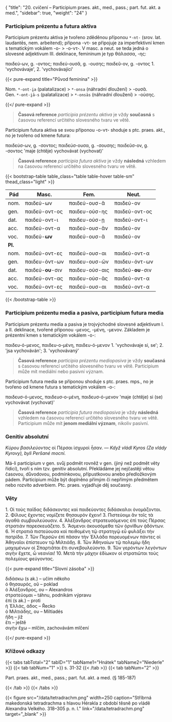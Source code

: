 {
"title": "20. cvičení – Participium praes. akt., med., pass.; part. fut. akt. a med.",
    "sidebar": true,
    "weight": "24"
}

### Participium prézentu a futura aktiva

Participium prézentu aktiva je tvořeno zděděnou příponou `*-nt-` (srov. lat. laudantēs, nem. arbeitend); přípona -ντ- se připojuje za imperfektivní kmen s tematickým vokálem -ο- > -ο-ντ-. V masc. a neut. se teda jedná o slovesné adjektivum III. deklinace, femininum je typ θάλασσα, -ης:

παιδεύ-ων, g. -οντος; παιδεύ-ουσᾰ, g. -ουσης; παιδεῦ-ον, g. -οντος 1. 'vychovávaje', 2. 'vychovávající'

{{< pure-expand title="Původ feminina" >}}      

Nom. `*-ont-i̯a` (palatalizace) > `*-onsa` (náhradní dloužení) > -ουσᾰ.  
Gen. `*-ont-i̯ā-s` (palatalizace) > `*-onsās` (náhradní dloužení) > -ούσης.

{{</ pure-expand >}}

> **Časová reference** *participia prézentu aktiva* je vždy **současná** s časovou referencí určitého slovesného tvaru ve větě. 

Participium futura aktiva se svou příponou -ο-ντ- shoduje s ptc. praes. akt., no je tvořeno od kmene futura:

παιδεύσ-ων, g. -σοντος; παιδεύσ-ουσα, g. -σουσης; παιδεῦσ-ον, g. -σοντος 'maje (chtěje) vychovávat (vychovat)'

> **Časová reference** *participia futura aktiva* je vždy **následná** vzhledem na časovou referencí určitého slovesného tvaru ve větě. 

{{< bootstrap-table table_class="table table-hover table-sm" thead_class="light" >}}

| Pád     | Masc.             | Fem.           | Neut.             |
| ------- | ----------------- | -------------- | ----------------- |
| nom.    | παιδεύ-ων         | παιδεύ-ουσ-ᾰ   | παιδεύ-ον         |
| gen.    | παιδεύ-οντ-ος     | παιδευ-ούσ-ης  | παιδεύ-οντ-ος     |
| dat.    | παιδεύ-οντ-ι      | παιδευ-ούσ-ῃ   | παιδεύ-οντ-ι      |
| acc.    | παιδεύ-οντ-α      | παιδεύ-ουσ-ᾰν  | παιδεύ-ον         |
| voc.    | παιδεύ-**ων**     | παιδεύ-ουσ-ᾰ   | παιδεύ-ον         |
| **Pl.** |                   |                |                   |
| nom.    | παιδεύ-οντ-ες     | παιδεύ-ουσ-αι  | παιδεύ-οντ-α      |
| gen.    | παιδευ-όντ-ων     | παιδευ-ουσ-ῶν  | παιδευ-όντ-ων     |
| dat.    | παιδεύ-**ου**-σιν | παιδευ-ούσ-αις | παιδεύ-**ου**-σιν |
| acc.    | παιδεύ-οντ-ας     | παιδευ-ούσ-ᾱς  | παιδεύ-οντ-α      |
| voc.    | παιδεύ-οντ-ες     | παιδεύ-ουσ-αι  | παιδεύ-οντ-α      |

{{< /bootstrap-table >}}

### Participium prézentu media a pasiva, participium futura media

Participium prézentu media a pasiva je trojvýchodné slovesné adjektivum I. a II. deklinace, tvořené příponou -μενος, -μένη, -μενον. Základem je prézentní kmen s tematickým vokálem -ο-:

παιδευ-ό-μενος, παιδευ-ο-μένη, παιδευ-ό-μενον 1. 'vychovávaje si, se'; 2. 'jsa vychováván'; 3. 'vychovávaný'

> **Časová reference** *participia prézentu mediopasiva* je vždy **současná** s časovou referencí určitého slovesného tvaru ve větě. Participium může mít mediální nebo pasivní význam.

Participium futura media se příponou shoduje s ptc. praes. mps., no je tvořeno od kmene futura s tematickým vokálem -ο-:

παιδευσ-ό-μενος, παιδευσ-ο-μένη, παιδευσ-ό-μενον 'maje (chtěje) si (se) vychovávat (vychovat)'

> **Časová reference** *participia futura mediopasiva* je vždy **následná** vzhledem na časovou referencí určitého slovesného tvaru ve větě. Participium může mít **jenom mediální význam**, nikoliv pasivní.

### Genitiv absolutní

*Κύρου βασιλεύοντος* οἱ Πέρσαι ἰσχυροὶ ἦσαν. — *Když vládl Kyros*
*(Za vlády Kyrovy), byli Peršané mocní.*

Má-li participium v gen. svůj podmět rovněž v gen. (jiný než podmět věty
řídicí), tvoří s ním tzv. genitiv absolutní. Překládáme jej nejčastěji
větou časovou, důvodovou, podmínkovou, přípustkovou anebo předložkovým pádem. Participium může být doplněno přímým či nepřímým předmětem nebo rozvito adverbiem. Ptc. praes. vyjadřuje děj současný. 

### Věty

1\. Οἱ τοὺς παῖδας διδάσκοντες καὶ παιδεύοντες διδάσκαλοι ὀνομάζονται. 2. Φίλους ἔχοντες νομίζετε θησαυρὸν ἔχειν! 3. Πιστεύοιμι ἂν τοῖς τὰ ἀγαθὰ συμβουλεύουσιν. 4. Ἁλέξανδρος στρατευσόμενος ἐπὶ τοὺς Πέρσας στρατιὰν παρεσκευάζετο. 5. Ἄσμενοι ἀκουσόμεθα τῶν ὀρνίθων ᾀδόντων. 6. Ἡ στρατιὰ πιστεύουσα καὶ πειθομένη τῷ στρατηγῷ εὖ φυλάξει τὴν πατρίδα. 7. Τῶν Περσῶν ἐπὶ πᾶσαν τὴν Ἑλλάδα πορευομένων πάντες οἱ Ἀθηναῖοι ἐπίστευον τῷ Μιλτιάδῃ. 8. Τῶν Ἀθηναίων τῷ πολεμίῳ ἤδη μαχομένων οἱ Σπαρτιᾶται ἔτι συνεβουλεύοντο. 9. Τῶν γερόντων λεγόντων σιγὴν ἔχετε, ὦ νεανίαι! 10. Μετὰ τὴν μάχην
ἐδίωκον οἱ στρατιῶται τοὺς πολεμίους φεύγοντας.

{{< pure-expand title="Slovní zásoba" >}}      

διδάσκω (s ak.) – učím někoho  
ὁ θησαυρός, οῦ – poklad  
ὁ Ἀλέξανδρος, ου – Alexandros  
στρατεύομαι – táhnu, podnikám výpravu  
ἐπί (s ak.) – proti  
ἡ Ἑλλάς, άδος – Řecko   
ὁ Μιλτιάδης, ου – Miltiadés  
ἤδη – již  
ἔτι – ještě  
σιγὴν ἔχω – mlčím, zachovávám mlčení  

{{</ pure-expand >}}

### Křížové odkazy

{{< tabs tabTotal="2" tabID="1" tabName1="Hnátek" tabName2="Niederle" >}}
{{< tab tabNum="1" >}}
s. 31-32
{{< /tab >}}
{{< tab tabNum="2" >}}

Part. praes. akt., med., pass.; part. fut. akt. a med. (§ 185-187) 

{{< /tab >}}
{{< /tabs >}}

{{< figure src="/data/tetradrachm.png" width=250 caption="Stříbrná makedonská tetradrachma s hlavou Hérakla z období těsně po vládě Alexandra Velkého. 318–305 p. n. l." link="/data/tetradrachm.png" target=”_blank” >}}
